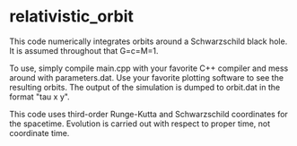 # relativistic_orbit
This code numerically integrates orbits around a Schwarzschild black hole. It is assumed throughout that G=c=M=1.

To use, simply compile main.cpp with your favorite C++ compiler and mess around with parameters.dat. Use your favorite plotting software to see the resulting orbits. The output of the simulation is dumped to orbit.dat in the format "tau   x    y". 

This code uses third-order Runge-Kutta and Schwarzschild coordinates for the spacetime. Evolution is carried out with respect to proper time, not coordinate time.
